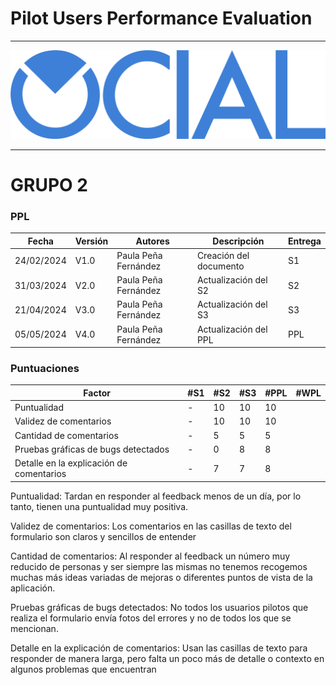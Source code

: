 # Pilot Users Performance Evaluation
---

<MDXLayout>
  <img src="https://github.com/ispp-2324-ocial/KB/blob/main/assets/Texto_Ocial.png?raw=true" alt="Texto_Ocial" className="img-centered img-custom-height" />
</MDXLayout>

---

# GRUPO 2

### PPL
| Fecha      | Versión | Autores|Descripción                                        | Entrega |
|------------|---------|---|-------------------------------------------------|---------|
| 24/02/2024 | V1.0    | Paula Peña Fernández | Creación del documento                                             | S1      |
| 31/03/2024 | V2.0   | Paula Peña Fernández | Actualización del S2                 | S2      |
| 21/04/2024 | V3.0   | Paula Peña Fernández | Actualización del S3                 | S3      |
| 05/05/2024 | V4.0   | Paula Peña Fernández | Actualización del PPL                | PPL      |




### Puntuaciones

| Factor                                 | #S1 | #S2 | #S3 | #PPL | #WPL |
|----------------------------------------|-----|-----|-----|------|------|
| Puntualidad                            |  -  |  10 |   10  |  10    |      |
| Validez de comentarios                 |  -  |  10 |     10| 10     |      |
| Cantidad de comentarios                |  -  |  5  |    5 |    5  |      |
| Pruebas gráficas de bugs detectados    |  -  |  0  |    8 |  8    |      |
| Detalle en la explicación de comentarios | - |  7  |    7 |   8   |      |


Puntualidad: Tardan en responder al feedback menos de un día, por lo tanto, tienen una puntualidad muy positiva.

Validez de comentarios: Los comentarios en las casillas de texto del formulario son claros y sencillos de entender

Cantidad de comentarios: Al responder al feedback un número muy reducido de personas y ser siempre las mismas no tenemos recogemos muchas más ideas variadas de mejoras o diferentes puntos de vista de la aplicación.

Pruebas gráficas de bugs detectados: No todos los usuarios pilotos que realiza el formulario envía fotos del errores y no de todos los que se mencionan.

Detalle en la explicación de comentarios: Usan las casillas de texto para responder de manera larga, pero falta un poco más de detalle o contexto en algunos problemas que encuentran